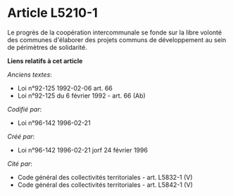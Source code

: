 # Article L5210-1

Le progrès de la coopération intercommunale se fonde sur la libre volonté des communes d'élaborer des projets communs de
développement au sein de périmètres de solidarité.

**Liens relatifs à cet article**

_Anciens textes_:

  - Loi n°92-125 1992-02-06 art. 66
  - Loi n°92-125 du 6 février 1992 - art. 66 (Ab)

_Codifié par_:

  - Loi n°96-142 1996-02-21

_Créé par_:

  - Loi n°96-142 1996-02-21 jorf 24 février 1996

_Cité par_:

  - Code général des collectivités territoriales - art. L5832-1 (V)
  - Code général des collectivités territoriales - art. L5842-1 (V)

